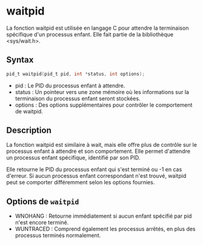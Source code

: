 # waitpid

La fonction waitpid est utilisée en langage C pour attendre la terminaison spécifique d'un processus enfant. Elle fait partie de la bibliothèque <sys/wait.h>.

## Syntax

```h
pid_t waitpid(pid_t pid, int *status, int options);
```

- pid : Le PID du processus enfant à attendre.
- status : Un pointeur vers une zone mémoire où les informations sur la terminaison du processus enfant seront stockées.
- options : Des options supplémentaires pour contrôler le comportement de waitpid.

## Description

La fonction waitpid est similaire à wait, mais elle offre plus de contrôle sur le processus enfant à attendre et son comportement. Elle permet d'attendre un processus enfant spécifique, identifié par son PID.

Elle retourne le PID du processus enfant qui s'est terminé ou -1 en cas d'erreur. Si aucun processus enfant correspondant n'est trouvé, waitpid peut se comporter différemment selon les options fournies.

## Options de `waitpid`

- WNOHANG : Retourne immédiatement si aucun enfant spécifié par pid n'est encore terminé.
- WUNTRACED : Comprend également les processus arrêtés, en plus des processus terminés normalement.
